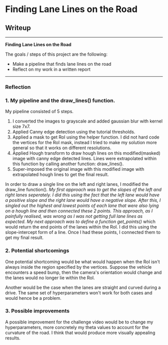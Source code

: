 # **Finding Lane Lines on the Road** 

## Writeup

---

**Finding Lane Lines on the Road**

The goals / steps of this project are the following:
* Make a pipeline that finds lane lines on the road
* Reflect on my work in a written report


[//]: # (Image References)

[image1]: ./examples/grayscale.jpg "Grayscale"

---

### Reflection

### 1. My pipeline and the draw_lines() function.

My pipeline consisted of 5 steps.

1. I converted the images to grayscale and added gaussian blur with kernel size 7x7.
2. Applied Canny edge detection using the tutorial thresholds.
3. Applied a mask to get RoI using the helper function. I did not hard code the vertices for the RoI mask, instead I tried to make my solution more general so that it works on different resolutions.
4. Applied Hough transform to draw hough lines on this modified(masked) image with canny edge detected lines. Lines were extrapolated within this function by calling another function: draw_lines().
5. Super-imposed the original image with this modified image with extrapolated hough lines to get the final result.


In order to draw a single line on the left and right lanes, I modified the draw_line function()_.
My first approach was to get the slopes of the left and right lanes seperately. I did this using the fact that the left lane would have a positive slope and the right lane would have a negative slope. After this, I singled out the highest and lowest points of each lane that were also lying on a hough line and then connected these 2 points. This approach, as I painfully realised, was wrong as I was not getting full lane lines as expected. My next approach was to define a function get_points()_ which would return the end points of the lanes within the RoI. I did this using the slope-intercept form of a line. Once I had these points, I connected them to get my final result.


### 2. Potential shortcomings


One potential shortcoming would be what would happen when the RoI isn't always inside the region specified by the vertices. Suppose the vehicle encounters a speed bump, then the camera's orientation would change and the lanes would no longer lie within the RoI. 

Another would be the case when the lanes are straight and curved during a drive. The same set of hyperparameters won't work for both cases and would hence be a problem.

### 3. Possible improvements

A possible improvement for the challenge video would be to change my hyperparameters, more concretely my theta values to account for the curvature of the road. I think that would produce more visually appealing results.
